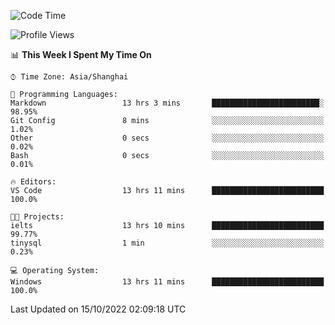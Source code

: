 <!--START_SECTION:waka-->
![Code Time](http://img.shields.io/badge/Code%20Time-220%20hrs%2031%20mins-blue)

![Profile Views](http://img.shields.io/badge/Profile%20Views-0-blue)

📊 **This Week I Spent My Time On** 

```text
⌚︎ Time Zone: Asia/Shanghai

💬 Programming Languages: 
Markdown                 13 hrs 3 mins       ████████████████████████░   98.95% 
Git Config               8 mins              ░░░░░░░░░░░░░░░░░░░░░░░░░   1.02% 
Other                    0 secs              ░░░░░░░░░░░░░░░░░░░░░░░░░   0.02% 
Bash                     0 secs              ░░░░░░░░░░░░░░░░░░░░░░░░░   0.01%

🔥 Editors: 
VS Code                  13 hrs 11 mins      █████████████████████████   100.0%

🐱‍💻 Projects: 
ielts                    13 hrs 10 mins      █████████████████████████   99.77% 
tinysql                  1 min               ░░░░░░░░░░░░░░░░░░░░░░░░░   0.23%

💻 Operating System: 
Windows                  13 hrs 11 mins      █████████████████████████   100.0%

```


 Last Updated on 15/10/2022 02:09:18 UTC
<!--END_SECTION:waka-->
